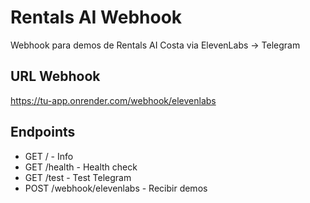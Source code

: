 # Rentals AI Webhook

Webhook para demos de Rentals AI Costa via ElevenLabs → Telegram

## URL Webhook
https://tu-app.onrender.com/webhook/elevenlabs

## Endpoints
- GET / - Info
- GET /health - Health check
- GET /test - Test Telegram
- POST /webhook/elevenlabs - Recibir demos
